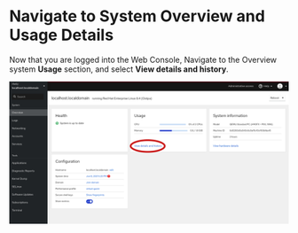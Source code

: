 # Navigate to System Overview and Usage Details
Now that you are logged into the Web Console,
Navigate to the Overview system **Usage** section, and select **View details and history**.

![Navigate to Software Updates](./assets/Nav-Updates-Perf.png)
